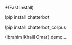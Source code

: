 +(Fast Install)

!pip install chatterbot

!pip install chatterbot_corpus

(Ibrahim Khalil Omar) demo....
